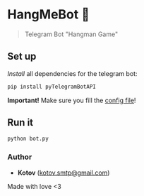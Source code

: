 # HangMeBot 🤖
>Telegram Bot "Hangman Game"

## Set up

_Install_ all dependencies for the telegram bot:

```bash
pip install pyTelegramBotAPI
```

**Important!** Make sure you fill the [config file](config.py)!

## Run it

```bash
python bot.py
```

### Author

- **Kotov** (kotov.smtp@gmail.com)

Made with love <3
